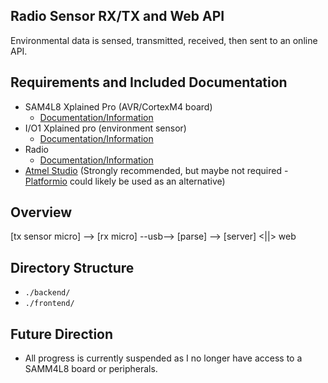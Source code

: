 ## Radio Sensor RX/TX and Web API
Environmental data is sensed, transmitted, received, then sent to an online API.

## Requirements and Included Documentation
- SAM4L8 Xplained Pro (AVR/CortexM4 board)
    - [Documentation/Information](http://www.atmel.com/tools/atsam4l8-xpro.aspx?tab=overview)
- I/O1 Xplained pro (environment sensor)
    - [Documentation/Information](http://www.atmel.com/tools/atio1-xpro.aspx)
- Radio
    - [Documentation/Information](http://www.atmel.com/tools/lightweight_mesh.aspx)
- [Atmel Studio](http://www.atmel.com/microsite/atmel-studio/) (Strongly recommended, but maybe not required - [Platformio](https://github.com/platformio) could likely be used as an alternative)

## Overview
[tx sensor micro] --> [rx micro] --usb--> [parse] --> [server] <||> web

## Directory Structure
- `./backend/`
- `./frontend/`


## Future Direction
- All progress is currently suspended as I no longer have access to a SAMM4L8 board or peripherals.
